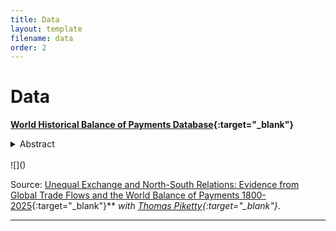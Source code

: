 ```yaml
---
title: Data
layout: template
filename: data
order: 2
--- 
```


# Data

**[World Historical Balance of Payments Database](https://wbop.world/){:target="_blank"}**

<details>
  <summary> Abstract </summary> 
  <br>
  <blockquote>
A new global dataset covering international transactions from 1800 to the present, WBOP harmonizes balance of payments data across time and countries, enabling long-run comparative analysis of trade, capital flows, and foreign wealth accumulation.
The database includes annual series for 57 core territories (48 main countries and 9 residual regions) covering 100% of the world population and GDP on a consistent basis througout the period 1800-2025.
The database is accompanied by a working paper and is intended as a public good for researchers, journalists, policymakers, historians and all interested citizens.
  </blockquote>
 </details>
<br>
![]()

Source: [Unequal Exchange and North-South Relations: Evidence from Global Trade Flows and the World Balance of Payments 1800-2025](https://wid.world/document/unequal-exchange-and-north-south-relations-evidence-from-global-trade-flows-and-the-world-balance-of-payments-1800-2025-world-inequality-lab-working-paper-2025-11/){:target="_blank"}**  *with [Thomas Piketty](https://piketty.pse.ens.fr/en/){:target="_blank"}*. 


---

